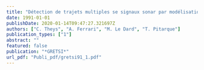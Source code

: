 ```yaml
---
title: "Détection de trajets multiples se signaux sonar par modélisation évolutive"
date: 1991-01-01
publishDate: 2020-01-14T09:47:27.321697Z
authors: ["C. Theys", "A. Ferrari", "M. Le Dard", "T. Pitarque"]
publication_types: ["1"]
abstract: ""
featured: false
publication: "*GRETSI*"
url_pdf: "Publi_pdf/gretsi91_1.pdf"
---
```


